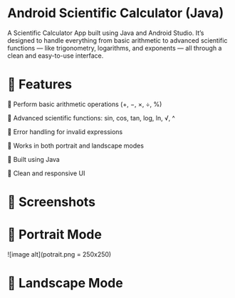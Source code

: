 # Android Scientific Calculator (Java)

A Scientific Calculator App built using Java and Android Studio.
It’s designed to handle everything from basic arithmetic to advanced scientific functions — like trigonometry, logarithms, and exponents — all through a clean and easy-to-use interface.

# 🚀 Features
🔹 Perform basic arithmetic operations (+, −, ×, ÷, %)

🔹 Advanced scientific functions: sin, cos, tan, log, ln, √, ^

🔹 Error handling for invalid expressions

🔹 Works in both portrait and landscape modes

🔹 Built using Java

🔹 Clean and responsive UI

# 📱 Screenshots

# 🔹 Portrait Mode

![image alt](potrait.png = 250x250)

# 🔹 Landscape Mode
